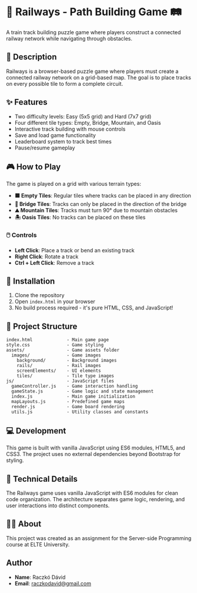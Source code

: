 # 🚂 Railways - Path Building Game 🛤️

A train track building puzzle game where players construct a connected railway network while navigating through obstacles.

## 📝 Description

Railways is a browser-based puzzle game where players must create a connected railway network on a grid-based map. The goal is to place tracks on every possible tile to form a complete circuit.

## ✨ Features

- Two difficulty levels: Easy (5x5 grid) and Hard (7x7 grid)
- Four different tile types: Empty, Bridge, Mountain, and Oasis
- Interactive track building with mouse controls
- Save and load game functionality
- Leaderboard system to track best times
- Pause/resume gameplay

## 🎮 How to Play

The game is played on a grid with various terrain types:

- **🟩 Empty Tiles**: Regular tiles where tracks can be placed in any direction
- **🌉 Bridge Tiles**: Tracks can only be placed in the direction of the bridge
- **⛰️ Mountain Tiles**: Tracks must turn 90° due to mountain obstacles
- **🏝️ Oasis Tiles**: No tracks can be placed on these tiles

### 🖱️ Controls

- **Left Click**: Place a track or bend an existing track
- **Right Click**: Rotate a track
- **Ctrl + Left Click**: Remove a track

## 🚀 Installation

1. Clone the repository
2. Open `index.html` in your browser
3. No build process required - it's pure HTML, CSS, and JavaScript!

## 📁 Project Structure

```
index.html             - Main game page
style.css              - Game styling
assets/                - Game assets folder
  images/              - Game images
    background/        - Background images
    rails/             - Rail images
    screenElements/    - UI elements
    tiles/             - Tile type images
js/                    - JavaScript files
  gameController.js    - Game interaction handling
  gameState.js         - Game logic and state management
  index.js             - Main game initialization
  mapLayouts.js        - Predefined game maps
  render.js            - Game board rendering
  utils.js             - Utility classes and constants
```

## 💻 Development

This game is built with vanilla JavaScript using ES6 modules, HTML5, and CSS3. The project uses no external dependencies beyond Bootstrap for styling.

## 🧠 Technical Details

The Railways game uses vanilla JavaScript with ES6 modules for clean code organization. The architecture separates game logic, rendering, and user interactions into distinct components.

## 🧑‍💻 About

This project was created as an assignment for the Server-side Programming course at ELTE University.

## Author

- **Name**: Raczkó Dávid
- **Email**: [raczkodavid@gmail.com](mailto:raczko.david@gmail.com)
